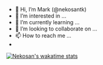 - 👋 Hi, I’m Mark (@nekosantk)
- 👀 I’m interested in ...
- 🌱 I’m currently learning ...
- 💞️ I’m looking to collaborate on ...
- 📫 How to reach me ...
- 
[![Nekosan's wakatime stats](https://github-readme-stats.vercel.app/api/wakatime?username=nekosantk)](https://github.com/anuraghazra/github-readme-stats)
